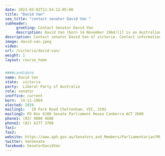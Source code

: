 ```yaml
---
date: 2023-03-02T11:54:12-05:00
title: "David Van"
seo_title: "contact senator David Van "
subheader:
     greeting: Contact Senator David Van
     description: David Van (born 14 November 1964)[1] is an Australian politician. He is a member of the Liberal Party of Australia and was sworn in to the Australian Senate on 1 July 2019, as a Senator for Victoria.
description: Contact senator David Van of victoria. Contact information for David Van includes email address, phone number, and mailing address.
image: david-van.jpeg
video:
url: /victoria/david-van/
weight: 1
layout: course_home


####candidate
name: David Van
state:	victoria
party:	Liberal Party of Australia
role: senator
inoffice: current
born:  14-11-1964
elected: 2019
mailing1:	18 Park Road Cheltenham, VIC, 3192
mailing2: PO Box 6100 Senate Parliament House Canberra ACT 2600
phone1:	(03) 9008 4688
phone2: (02) 6277 3760
fax1:
fax2:
website: https://www.aph.gov.au/Senators_and_Members/Parliamentarian?MPID=283601
twitter: VanSenate
facebook: SenatorDavidVan
---
```

